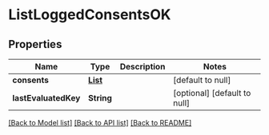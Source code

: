 # ListLoggedConsentsOK

## Properties

| Name                 | Type                      | Description | Notes                        |
| -------------------- | ------------------------- | ----------- | ---------------------------- |
| **consents**         | [**List**](ConsentDto.md) |             | [default to null]            |
| **lastEvaluatedKey** | **String**                |             | [optional] [default to null] |

[[Back to Model list]](../README.md#documentation-for-models) [[Back to API list]](../README.md#documentation-for-api-endpoints) [[Back to README]](../README.md)
